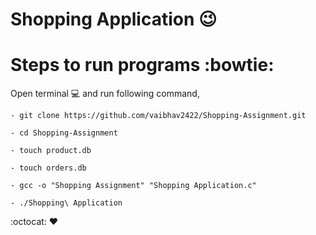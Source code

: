 # Shopping Application :wink:

# Steps to run programs :bowtie:

Open terminal :computer: and run following command,
	
	- git clone https://github.com/vaibhav2422/Shopping-Assignment.git

	- cd Shopping-Assignment

	- touch product.db

	- touch orders.db

	- gcc -o "Shopping Assignment" "Shopping Application.c"

	- ./Shopping\ Application

:octocat: :heart: 

 	